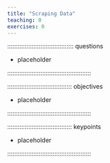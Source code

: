 ```yaml
---
title: "Scraping Data"
teaching: 0
exercises: 0
---
```


:::::::::::::::::::::::::::::::::::::: questions 

- placeholder

::::::::::::::::::::::::::::::::::::::::::::::::

::::::::::::::::::::::::::::::::::::: objectives

- placeholder

::::::::::::::::::::::::::::::::::::::::::::::::


::::::::::::::::::::::::::::::::::::: keypoints 

- placeholder

::::::::::::::::::::::::::::::::::::::::::::::::

